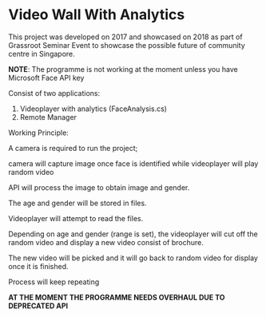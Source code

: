 # Video Wall With Analytics

This project was developed on 2017 and showcased on 2018 as part of Grassroot Seminar Event to showcase the possible future of community centre in Singapore.

**NOTE**: The programme is not working at the moment unless you have Microsoft Face API key

Consist of two applications:

1. Videoplayer with analytics (FaceAnalysis.cs)
2. Remote Manager 

Working Principle:

A camera is required to run the project; 

camera will capture image once face is identified while videoplayer will play random video

API will process the image to obtain image and gender.

The age and gender will be stored in files.

Videoplayer will attempt to read the files.

Depending on age and gender (range is set), the videoplayer will cut off the random video and display a new video consist of brochure.

The new video will be picked and it will go back to random video for display once it is finished.

Process will keep repeating

**AT THE MOMENT THE PROGRAMME NEEDS OVERHAUL DUE TO DEPRECATED API**
